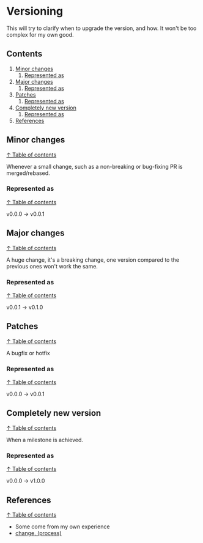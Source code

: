 # Versioning #

This will try to clarify when to upgrade the version, and how. It won't be too complex for my own good.

## Contents

1. [Minor changes](#minor-changes)
    1. [Represented as](#represented-as)
1. [Major changes](#major-changes)
    1. [Represented as](#represented-as-1)
1. [Patches](#patches)
    1. [Represented as](#represented-as-2)
1. [Completely new version](#completely-new-version)
    1. [Represented as](#represented-as-3)
1. [References](#references)

## Minor changes
[↑ Table of contents](#contents)

Whenever a small change, such as a non-breaking or bug-fixing PR is merged/rebased.

### Represented as
[↑ Table of contents](#contents)

v0.0.0 -> v0.0.1

## Major changes
[↑ Table of contents](#contents)

A huge change, it's a breaking change, one version compared to the previous ones won't work the same.

### Represented as
[↑ Table of contents](#contents)

v0.0.1 -> v0.1.0

## Patches
[↑ Table of contents](#contents)

A bugfix or hotfix

### Represented as
[↑ Table of contents](#contents)

v0.0.0 -> v0.0.1

## Completely new version
[↑ Table of contents](#contents)

When a milestone is achieved.

### Represented as
[↑ Table of contents](#contents)

v0.0.0 -> v1.0.0

## References
[↑ Table of contents](#contents)

- Some come from my own experience
- [change, (process)](https://www.jedec.org/standards-documents/dictionary/terms/change-process)